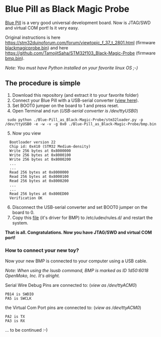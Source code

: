 # Blue Pill as Black Magic Probe
[Blue Pill](BluePill_wiki.pdf) is a very good universal development board. Now is JTAG/SWD and virtual COM port!
Is it very easy.

Original instructions is here https://stm32duinoforum.com/forum/viewtopic_f_37_t_2801.html (firmware [blackmagicprobe.bin](blackmagicprobe.bin)) and here https://github.com/TamojitSaha/STM32f103_Black-Magic-Probe (firmware [bmp.bin](bmp.bin)).

*Note: You must have Python installed on your favorite linux OS ;-)*

## The procedure is simple
1. Download this repository (and extract it to your favorite folder)
2. Connect your Blue Pill with a USB-serial converter ([view here](connection2bluepill.jpg)). 
3. Set BOOT0 jumper on the board to 1 and press reset.
4. Open Terminal and run (*USB-serial converter is /dev/ttyUSB0*)

```
 sudo python ./Blue-Pill_as_Black-Magic-Probe/stm32loader.py -p /dev/ttyUSB0 -e -w -v -g 0x0 ./Blue-Pill_as_Black-Magic-Probe/bmp.bin
```

5. Now you view

```
  Bootloader version 22
  Chip id: 0x410 (STM32 Medium-density)
  Write 256 bytes at 0x8000000
  Write 256 bytes at 0x8000100
  Write 256 bytes at 0x8000200
  ...
  ...
  Read 256 bytes at 0x8000000
  Read 256 bytes at 0x8000100
  Read 256 bytes at 0x8000200
  ...
  ...
  Read 256 bytes at 0x800ED00
  Verification OK
```

6. Disconnect the USB-serial converter and set BOOT0 jumper on the board to 0.
7. Copy this [file](50-black-magic-blue-pill.rules) (it's driver for BMP) to /etc/udev/rules.d/ and restart the system.

**That is all. Congratulations. Now you have JTAG/SWD and virtual COM port!**


### How to connect your new toy?

Now your new BMP is connected to your computer using a USB cable.

*Note: When using the lsusb command, BMP is marked as ID 1d50:6018 OpenMoko, Inc. It's alright.*

Serial Wire Debug Pins are connected to: (*view as /dev/ttyACM0*)

    PB14 is SWDIO
    PA5 is SWCLK

the Virtual Com Port pins are connected to: (*view as /dev/ttyACM0*)

    PA2 is TX
    PA3 is RX



... to be continued :-)
